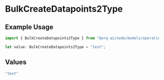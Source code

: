 # BulkCreateDatapoints2Type

## Example Usage

```typescript
import { BulkCreateDatapoints2Type } from "@orq-ai/node/models/operations";

let value: BulkCreateDatapoints2Type = "text";
```

## Values

```typescript
"text"
```